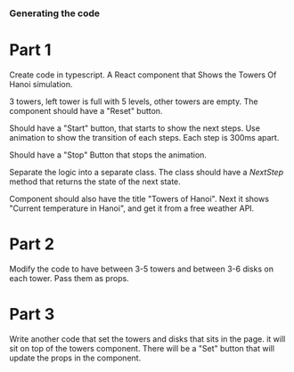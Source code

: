 ### Generating the code

# Part 1

Create code in typescript. A React component that Shows the Towers Of Hanoi simulation.

3 towers, left tower is full with 5 levels, other towers are empty.
The component should have a "Reset" button.

Should have a "Start" button, that starts to show the next steps. Use animation to show the transition of each steps. Each step is 300ms apart.

Should have a "Stop" Button that stops the animation.

Separate the logic into a separate class. The class should have a _NextStep_ method that returns the state of the next state.

Component should also have the title "Towers of Hanoi". Next it shows "Current temperature in Hanoi", and get it from a free weather API.

# Part 2

Modify the code to have between 3-5 towers and between 3-6 disks on each tower. Pass them as props.

# Part 3

Write another code that set the towers and disks that sits in the page. it will sit on top of the towers component. There will be a "Set" button that will update the props in the component.
